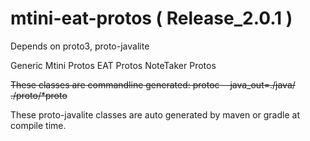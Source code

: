 # mtini-eat-protos ( Release_2.0.1 )
Depends on proto3, proto-javalite

Generic Mtini Protos
EAT Protos
NoteTaker Protos

~~These classes are commandline generated:
protoc  --java_out=./java/ ./proto/*proto~~

These proto-javalite classes are auto generated by maven or gradle at compile time.
